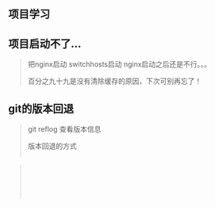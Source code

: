 ## 项目学习

## 项目启动不了...

> 把nginx启动 switchhosts启动 nginx启动之后还是不行。。。
>
> 百分之九十九是没有清除缓存的原因，下次可别再忘了！

## git的版本回退

> git reflog 查看版本信息
>
> 版本回退的方式
>
> > ```shell
> > 
> > ```
> >
> > 



> ```js
> 
> 
> 
> 
> 
> 
> 
> ```
> 